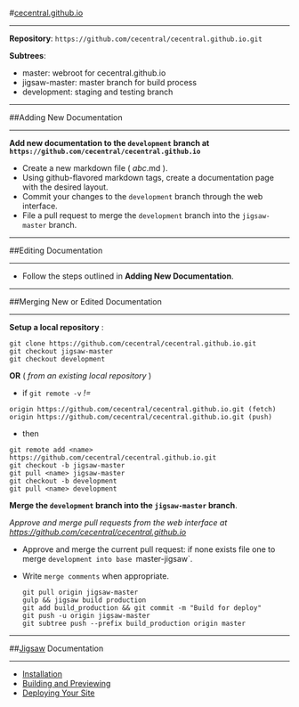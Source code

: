 #[cecentral.github.io](http://cecentral.github.io)

---

**Repository**: `https://github.com/cecentral/cecentral.github.io.git`

**Subtrees**:

  - master: webroot for cecentral.github.io
  - jigsaw-master: master branch for build process
  - development: staging and testing branch

---

##Adding New Documentation

---

**Add new documentation to the `development` branch at `https://github.com/cecentral/cecentral.github.io`**
- Create a new markdown file ( _abc_.md ).
- Using github-flavored markdown tags, create a documentation page with the desired layout.
- Commit your changes to the `development` branch through the web interface.
- File a pull request to merge the `development` branch into the `jigsaw-master` branch.

---

##Editing Documentation

---

- Follow the steps outlined in **Adding New Documentation**.

---

##Merging New or Edited Documentation

---
**Setup a local repository** : 
  ```
  git clone https://github.com/cecentral/cecentral.github.io.git
  git checkout jigsaw-master
  git checkout development
  ```

**OR** ( _from an existing local repository_ )
  - if `git remote -v` _!=_
  ```
  origin https://github.com/cecentral/cecentral.github.io.git (fetch)
  origin https://github.com/cecentral/cecentral.github.io.git (push)
  ```
  
  - then
  ```
  git remote add <name> https://github.com/cecentral/cecentral.github.io.git
  git checkout -b jigsaw-master
  git pull <name> jigsaw-master
  git checkout -b development
  git pull <name> development
  ```

**Merge the `development` branch into the `jigsaw-master` branch**.

_Approve and merge pull requests from the web interface at https://github.com/cecentral/cecentral.github.io_

- Approve and merge the current pull request: if none exists file one to merge `development into base `master-jigsaw`.
- Write `merge comments` when appropriate.

  ```
  git pull origin jigsaw-master
  gulp && jigsaw build production
  git add build_production && git commit -m "Build for deploy"
  git push -u origin jigsaw-master
  git subtree push --prefix build_production origin master
  ```
---

##[Jigsaw](http://jigsaw.tighten.co/) Documentation

---
- [Installation](http://jigsaw.tighten.co/docs/installation/)
- [Building and Previewing](http://jigsaw.tighten.co/docs/building-and-previewing/)
- [Deploying Your Site](http://jigsaw.tighten.co/docs/deploying-your-site/)

